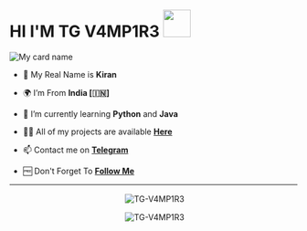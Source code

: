 # HI I'M TG V4MP1R3&nbsp;<a href="Hey"><img src="https://raw.githubusercontent.com/TOXIC-DEVIL/TOXIC-DEVIL/TOXIC-DEVIL-OFFICIAL/media/Hi.gif" width="48px"></a>
![My card name](https://cardivo.vercel.app/api?name=TG%20-%20V4MPIR3&description=Hi,%20Welcome%20To%20My%20Profile%20💖&image=https://telegra.ph/file/39d91db70bd9c78082694.jpg/images?q=tbn:ANd9GcR7aMC3bf4bg4l_nhYS2Un9FXbFYcB4T83Shjk8xSUZDh_D61LFpzbpeqLW&s=10?v=4&backgroundColor=%23ecf0f1&twitter=tg_vampire&github=TG-V4MP1R3&pattern=leaf&colorPattern=%23eaeaea)

- 🧑 My Real Name is **Kiran**

- 🌍 I’m From **India [🇮🇳]**

- 📖 I’m currently learning **Python** and **Java**

- 👨‍💻 All of my projects are available
                   **[Here](https://github.com/TG-V4MP1R3?tab=repositories)**
                   
- 📫 Contact me on  **[Telegram](https://t.me/KP51107)**

- 🆓 Don't Forget To **[Follow Me](https://github.com/TG-V4MP1R3)**


----
<div align="center">
<p>&nbsp;<img align="center" src="https://github-readme-stats.vercel.app/api?username=TG-V4MP1R3&show_icons=true&theme=nightowl" alt="TG-V4MP1R3" /></p>

<p>&nbsp;<img align="center" src="https://github-readme-stats.vercel.app/api/top-langs/?username=TG-V4MP1R3&theme=algolia&layout=compact&langs_count=10&hide_border=true&show_icons=true" alt="TG-V4MP1R3"/></p></a><br> 
